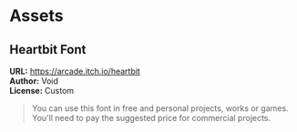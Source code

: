 # Assets

## Heartbit Font

**URL:** https://arcade.itch.io/heartbit  
**Author:** Void  
**License:** Custom  
> You can use this font in free and personal projects, works or games.
> You'll need to pay the suggested price for commercial projects.
